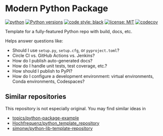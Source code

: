 # Modern Python Package

[![python](https://github.com/dkmiller/modern-python-package/actions/workflows/python.yml/badge.svg)](https://github.com/dkmiller/modern-python-package/actions/workflows/python.yml)
[![Python versions](https://img.shields.io/badge/python-3.8+-blue.svg)](https://www.python.org/downloads/)
[![code style: black](https://img.shields.io/badge/code%20style-black-000000.svg)](https://github.com/psf/black)
[![license: MIT](https://img.shields.io/badge/License-MIT-purple.svg)](LICENSE)
[![codecov](https://codecov.io/gh/dkmiller/modern-python-package/branch/main/graph/badge.svg?token=D6XPFDQZYR)](https://codecov.io/gh/dkmiller/modern-python-package)

Template for a fully-featured Python repo with build, docs, etc.

Helps answer questions like:

- Should I use `setup.py`, `setup.cfg`, or `pyproject.toml`?
- Circle CI vs. GitHub Actions vs. Jenkins?
- How do I publish auto-generated docs?
- How do I handle unit tests, test coverage, etc.?
- How should I publish to PyPI?
- How do I configure a development environment: virtual environments, Conda environments, Codespaces?

## Similar repositories

This repository is not especially original. You may find similar ideas in

- [topics/python-package-example](https://github.com/topics/python-package-example)
- [Hochfrequenz/python_template_repository](https://github.com/Hochfrequenz/python_template_repository)
- [simonw/python-lib-template-repository](https://github.com/simonw/python-lib-template-repository)
